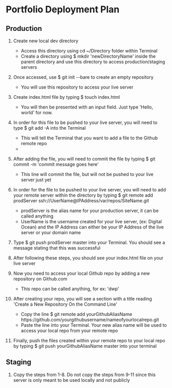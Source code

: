 <h1> Portfolio Deployment Plan </h1>

<h2> Production </h2> 

1. Create new local dev directory 
	<ul>
		<li> Access this directory using cd ~/Directory folder within Terminal </li>
		<li> Create a directory using $ mkdir 'newDirectoryName' inside the parent directory and use this directory to access production/staging servers </li>
	</ul>
	
2. Once accessed, use $ git init --bare to create an empty repository
	<ul>
		<li> You will use this repository to access your live server </li>
	</ul>	

3. Create index.html file by typing $ touch index.html
	<ul>
		<li> You will then be presented with an input field. Just type 'Hello, world' for now. </li>
	</ul>

4. In order for this file to be pushed to your live server, you will need to type $ git add -A into the Terminal
	<ul>
		<li> This will tell the Terminal that you want to add a file to the Github remote repo <li>
	</ul>
	
5. After adding the file, you will need to commit the file by typing $ git commit -m 'commit message goes here' 
	<ul>
		<li> This line will commit the file, but will not be pushed to your live server just yet </li>
	</ul>	

6. In order for the file to be pushed to your live server, you will need to add your remote server within the directory by typing $ git remote add prodServer ssh://UserName@IPAddress/var/repos/SiteName.git
	<ul>
		<li> prodServer is the alias name for your production server, it can be called anything </li>
		<li> UserName is the username created for your live server, (ex: Digital Ocean) and the IP Address can either be your IP Address of the live server or your domain name </li>
	</ul>
	
7. Type $ git push prodServer master into your Terminal. You should see a message stating that this was successful 	
	
8. After following these steps, you should see your index.html file on your live server

9. Now you need to access your local Github repo by adding a new repository on Github.com
	<ul>
		<li> This repo can be called anything, for ex: 'dwp' </li>
	</ul>	
	
10. After creating your repo, you will see a section with a title reading 'Create a New Repository On the Command Line'
	<ul>
		<li> Copy the line $ git remote add yourGithubAliasName https://github.com/yourgithubusername/nameofyourlocalrepo.git </li>
		<li> Paste the line into your Terminal. Your new alias name will be used to access your local repo from your remote repo </li>
	</ul>
	
11. Finally, push the files created within your remote repo to your local repo by typing $ git push yourGithubAliasName master into your terminal	

<h2> Staging </h2> 

1. Copy the steps from 1-8. Do not copy the steps from 9-11 since this server is only meant to be used locally and not publicly
